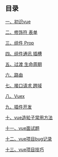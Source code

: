 ## 目录[一、初识vue](vue-01%20初识vue.md)[二、修饰符 表单](vue-02%20修饰符%20表单.md)[三、组件 Prop](vue-03%20组件%20Prop.md)[四、组件通讯 插槽](vue-04%20组件通讯%20插槽.md)[五、过渡 生命周期](vue-05%20过渡%20生命周期.md)[六、路由](vue-06%20路由.md)[七、接口请求 跨域](vue-07%20接口请求%20跨域.md)[八、Vuex](vue-08%20Vuex.md)[九、插件开发](vue-09%20插件开发.md)[十、vue造轮子常用方法](vue造轮子常用方法.md)[十一、vue面试题](vue面试题.md)[十二、vue项目bug记录](vue项目bug记录.md)[十三、vue项目技巧](vue项目技巧.md)<Vssue title="Vue" />